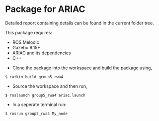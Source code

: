 # Package for ARIAC

Detailed report containing details can be found in the current folder tree.

This package requires:
* ROS Melodic
* Gazebo 9.15+
* ARIAC and its dependencies 
* C++


- Clone the package into the workspace and build the package using,
```
$ catkin build group5_rwa4
```

- Source the workspace and then run,
```
$ roslaunch group5_rwa4 ariac.launch 
```

- In a seperate terminal run:
```
$ rosrun group5_rwa4 My_node
```


